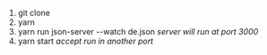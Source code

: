 1. git clone 
2. yarn 
3. yarn run json-server --watch de.json
*server will run at port 3000*
4. yarn start 
*accept run in another port*